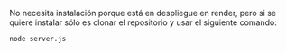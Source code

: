 No necesita instalación porque está en despliegue en render, pero si se quiere instalar sólo es clonar el repositorio y usar el siguiente comando:

```bash
node server.js
```
